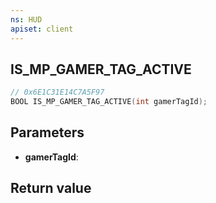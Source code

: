 ```yaml
---
ns: HUD
apiset: client
---
```

## IS_MP_GAMER_TAG_ACTIVE

```c
// 0x6E1C31E14C7A5F97
BOOL IS_MP_GAMER_TAG_ACTIVE(int gamerTagId);
```


## Parameters
* **gamerTagId**:

## Return value